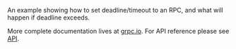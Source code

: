 An example showing how to set deadline/timeout to an RPC, and what will happen if deadline exceeds.

More complete documentation lives at [grpc.io](https://grpc.io/docs/tutorials/basic/python.html).
For API reference please see [API](https://grpc.io/grpc/python/grpc.html).

